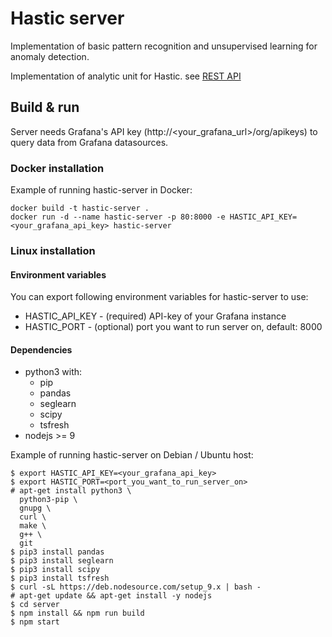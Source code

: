 # Hastic server

Implementation of basic pattern recognition and unsupervised learning for anomaly detection.

Implementation of analytic unit for Hastic. 
see [REST API](REST.md)

## Build & run

Server needs Grafana's API key (http://<your_grafana_url>/org/apikeys) to query data from Grafana datasources.

### Docker installation

Example of running hastic-server in Docker:

```
docker build -t hastic-server .
docker run -d --name hastic-server -p 80:8000 -e HASTIC_API_KEY=<your_grafana_api_key> hastic-server
```

### Linux installation

#### Environment variables

You can export following environment variables for hastic-server to use:
- HASTIC_API_KEY - (required) API-key of your Grafana instance
- HASTIC_PORT - (optional) port you want to run server on, default: 8000

#### Dependencies

- python3 with:
  - pip
  - pandas
  - seglearn
  - scipy
  - tsfresh
- nodejs >= 9

Example of running hastic-server on Debian / Ubuntu host:

```
$ export HASTIC_API_KEY=<your_grafana_api_key>
$ export HASTIC_PORT=<port_you_want_to_run_server_on>
# apt-get install python3 \
  python3-pip \
  gnupg \
  curl \
  make \
  g++ \
  git
$ pip3 install pandas
$ pip3 install seglearn
$ pip3 install scipy
$ pip3 install tsfresh
$ curl -sL https://deb.nodesource.com/setup_9.x | bash -
# apt-get update && apt-get install -y nodejs
$ cd server
$ npm install && npm run build
$ npm start
```

